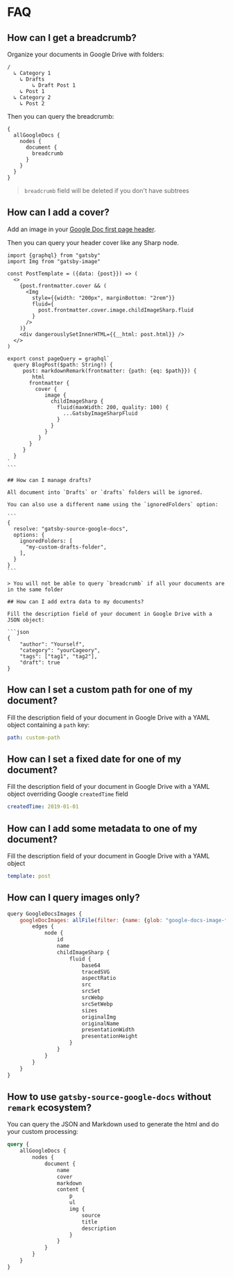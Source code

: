# FAQ

## How can I get a breadcrumb?

Organize your documents in Google Drive with folders:

```
/
  ↳ Category 1
    ↳ Drafts
        ↳ Draft Post 1
    ↳ Post 1
  ↳ Category 2
    ↳ Post 2
```

Then you can query the breadcrumb:

```
{
  allGoogleDocs {
    nodes {
      document {
        breadcrumb
      }
    }
  }
}

```

> `breadcrumb` field will be deleted if you don't have subtrees

## How can I add a cover?

Add an image in your [Google Doc first page header](https://support.google.com/docs/answer/86629).

Then you can query your header cover like any Sharp node.

````
import {graphql} from "gatsby"
import Img from "gatsby-image"

const PostTemplate = ({data: {post}}) => (
  <>
    {post.frontmatter.cover && (
      <Img
        style={{width: "200px", marginBottom: "2rem"}}
        fluid={
          post.frontmatter.cover.image.childImageSharp.fluid
        }
      />
    )}
    <div dangerouslySetInnerHTML={{__html: post.html}} />
  </>
)

export const pageQuery = graphql`
  query BlogPost($path: String!) {
     post: markdownRemark(frontmatter: {path: {eq: $path}}) {
        html
       frontmatter {
         cover {
            image {
              childImageSharp {
                fluid(maxWidth: 200, quality: 100) {
                  ...GatsbyImageSharpFluid
                }
              }
            }
          }
       }
     }
  }
`
```

## How can I manage drafts?

All document into `Drafts` or `drafts` folders will be ignored.

You can also use a different name using the `ignoredFolders` option:

```
{
  resolve: "gatsby-source-google-docs",
  options: {
    ignoredFolders: [
      "my-custom-drafts-folder",
    ],
  }
}
```

> You will not be able to query `breadcrumb` if all your documents are in the same folder

## How can I add extra data to my documents?

Fill the description field of your document in Google Drive with a JSON object:

```json
{
    "author": "Yourself",
    "category": "yourCageory",
    "tags": ["tag1", "tag2"],
    "draft": true
}
````

## How can I set a custom path for one of my document?

Fill the description field of your document in Google Drive with a YAML object containing a `path` key:

```yaml
path: custom-path
```

## How can I set a fixed date for one of my document?

Fill the description field of your document in Google Drive with a YAML object overriding Google `createdTime` field

```yaml
createdTime: 2019-01-01
```

## How can I add some metadata to one of my document?

Fill the description field of your document in Google Drive with a YAML object

```yaml
template: post
```

## How can I query images only?

```js
query GoogleDocsImages {
    googleDocImages: allFile(filter: {name: {glob: "google-docs-image-**"}}) {
        edges {
            node {
                id
                name
                childImageSharp {
                    fluid {
                        base64
                        tracedSVG
                        aspectRatio
                        src
                        srcSet
                        srcWebp
                        srcSetWebp
                        sizes
                        originalImg
                        originalName
                        presentationWidth
                        presentationHeight
                    }
                }
            }
        }
    }
}
```

## How to use `gatsby-source-google-docs` without `remark` ecosystem?

You can query the JSON and Markdown used to generate the html and do your custom processing:

```graphql
query {
    allGoogleDocs {
        nodes {
            document {
                name
                cover
                markdown
                content {
                    p
                    ul
                    img {
                        source
                        title
                        description
                    }
                }
            }
        }
    }
}
```
